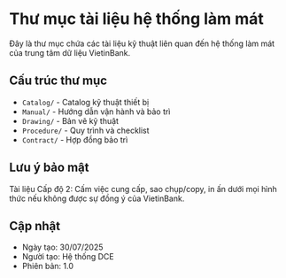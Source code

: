 # Thư mục tài liệu hệ thống làm mát

Đây là thư mục chứa các tài liệu kỹ thuật liên quan đến hệ thống làm mát của trung tâm dữ liệu VietinBank.

## Cấu trúc thư mục

- `Catalog/` - Catalog kỹ thuật thiết bị
- `Manual/` - Hướng dẫn vận hành và bảo trì
- `Drawing/` - Bản vẽ kỹ thuật
- `Procedure/` - Quy trình và checklist
- `Contract/` - Hợp đồng bảo trì

## Lưu ý bảo mật

Tài liệu Cấp độ 2: Cấm việc cung cấp, sao chụp/copy, in ấn dưới mọi hình thức nếu không được sự đồng ý của VietinBank.

## Cập nhật

- Ngày tạo: 30/07/2025
- Người tạo: Hệ thống DCE
- Phiên bản: 1.0
